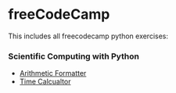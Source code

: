 # freeCodeCamp
This includes all freecodecamp python exercises:
### Scientific Computing with Python
- [Arithmetic Formatter](https://www.freecodecamp.org/learn/scientific-computing-with-python/scientific-computing-with-python-projects/arithmetic-formatter)
- [Time Calcualtor](https://www.freecodecamp.org/learn/scientific-computing-with-python/scientific-computing-with-python-projects/time-calculator)
